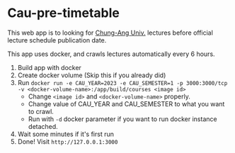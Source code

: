 # Cau-pre-timetable
This web app is to looking for [Chung-Ang Univ.](https://www.cau.ac.kr) lectures before official lecture schedule publication date.

This app uses docker, and crawls lectures automatically every 6 hours.

1. Build app with docker
1. Create docker volume (Skip this if you already did)
1. Run `docker run -e CAU_YEAR=2023 -e CAU_SEMESTER=1 -p 3000:3000/tcp -v <docker-volume-name>:/app/build/courses <image id>`
    * Change `<image id>` and `<docker-volume-name>` properly.
    * Change value of CAU_YEAR and CAU_SEMESTER to what you want to crawl.
    * Run with `-d` docker parameter if you want to run docker instance detached.
1. Wait some minutes if it's first run
1. Done! Visit `http://127.0.0.1:3000`